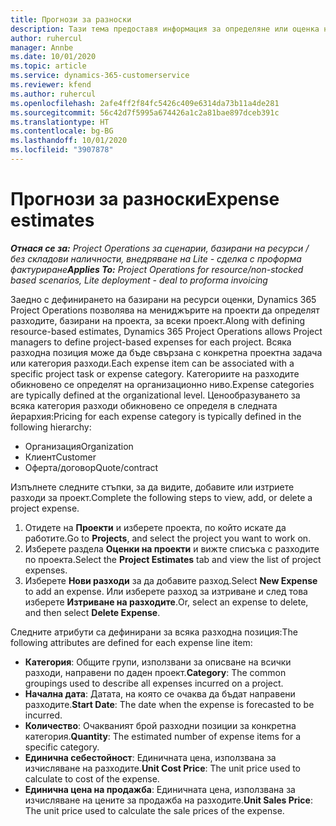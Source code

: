 ```yaml
---
title: Прогнози за разноски
description: Тази тема предоставя информация за определяне или оценка на разходи, базирани на проекти.
author: ruhercul
manager: Annbe
ms.date: 10/01/2020
ms.topic: article
ms.service: dynamics-365-customerservice
ms.reviewer: kfend
ms.author: ruhercul
ms.openlocfilehash: 2afe4ff2f84fc5426c409e6314da73b11a4de281
ms.sourcegitcommit: 56c42d7f5995a674426a1c2a81bae897dceb391c
ms.translationtype: HT
ms.contentlocale: bg-BG
ms.lasthandoff: 10/01/2020
ms.locfileid: "3907878"
---
```

# <a name="expense-estimates"></a><span data-ttu-id="cdc0b-103">Прогнози за разноски</span><span class="sxs-lookup"><span data-stu-id="cdc0b-103">Expense estimates</span></span>
<span data-ttu-id="cdc0b-104">_**Отнася се за:** Project Operations за сценарии, базирани на ресурси / без складови наличности, внедряване на Lite - сделка с проформа фактуриране_</span><span class="sxs-lookup"><span data-stu-id="cdc0b-104">_**Applies To:** Project Operations for resource/non-stocked based scenarios, Lite deployment - deal to proforma invoicing_</span></span>

<span data-ttu-id="cdc0b-105">Заедно с дефинирането на базирани на ресурси оценки, Dynamics 365 Project Operations позволява на мениджърите на проекти да определят разходите, базирани на проекта, за всеки проект.</span><span class="sxs-lookup"><span data-stu-id="cdc0b-105">Along with defining resource-based estimates, Dynamics 365 Project Operations allows Project managers to define project-based expenses for each project.</span></span> <span data-ttu-id="cdc0b-106">Всяка разходна позиция може да бъде свързана с конкретна проектна задача или категория разходи.</span><span class="sxs-lookup"><span data-stu-id="cdc0b-106">Each expense item can be associated with a specific project task or expense category.</span></span> <span data-ttu-id="cdc0b-107">Категориите на разходите обикновено се определят на организационно ниво.</span><span class="sxs-lookup"><span data-stu-id="cdc0b-107">Expense categories are typically defined at the organizational level.</span></span> <span data-ttu-id="cdc0b-108">Ценообразуването за всяка категория разходи обикновено се определя в следната йерархия:</span><span class="sxs-lookup"><span data-stu-id="cdc0b-108">Pricing for each expense category is typically defined in the following hierarchy:</span></span>

- <span data-ttu-id="cdc0b-109">Организация</span><span class="sxs-lookup"><span data-stu-id="cdc0b-109">Organization</span></span>
- <span data-ttu-id="cdc0b-110">Клиент</span><span class="sxs-lookup"><span data-stu-id="cdc0b-110">Customer</span></span>
- <span data-ttu-id="cdc0b-111">Оферта/договор</span><span class="sxs-lookup"><span data-stu-id="cdc0b-111">Quote/contract</span></span>

<span data-ttu-id="cdc0b-112">Изпълнете следните стъпки, за да видите, добавите или изтриете разходи за проект.</span><span class="sxs-lookup"><span data-stu-id="cdc0b-112">Complete the following steps to view, add, or delete a project expense.</span></span>

1. <span data-ttu-id="cdc0b-113">Отидете на **Проекти** и изберете проекта, по който искате да работите.</span><span class="sxs-lookup"><span data-stu-id="cdc0b-113">Go to **Projects**, and select the project you want to work on.</span></span>
2. <span data-ttu-id="cdc0b-114">Изберете раздела **Оценки на проекти** и вижте списъка с разходите по проекта.</span><span class="sxs-lookup"><span data-stu-id="cdc0b-114">Select the **Project Estimates** tab and view the list of project expenses.</span></span>
3. <span data-ttu-id="cdc0b-115">Изберете **Нови разходи** за да добавите разход.</span><span class="sxs-lookup"><span data-stu-id="cdc0b-115">Select **New Expense** to add an expense.</span></span> <span data-ttu-id="cdc0b-116">Или изберете разход за изтриване и след това изберете **Изтриване на разходите**.</span><span class="sxs-lookup"><span data-stu-id="cdc0b-116">Or, select an expense to delete, and then select **Delete Expense**.</span></span>

<span data-ttu-id="cdc0b-117">Следните атрибути са дефинирани за всяка разходна позиция:</span><span class="sxs-lookup"><span data-stu-id="cdc0b-117">The following attributes are defined for each expense line item:</span></span>

- <span data-ttu-id="cdc0b-118">**Категория**: Общите групи, използвани за описване на всички разходи, направени по даден проект.</span><span class="sxs-lookup"><span data-stu-id="cdc0b-118">**Category**: The common groupings used to describe all expenses incurred on a project.</span></span>
- <span data-ttu-id="cdc0b-119">**Начална дата**: Датата, на която се очаква да бъдат направени разходите.</span><span class="sxs-lookup"><span data-stu-id="cdc0b-119">**Start Date**: The date when the expense is forecasted to be incurred.</span></span>
- <span data-ttu-id="cdc0b-120">**Количество**: Очакваният брой разходни позиции за конкретна категория.</span><span class="sxs-lookup"><span data-stu-id="cdc0b-120">**Quantity**: The estimated number of expense items for a specific category.</span></span>
- <span data-ttu-id="cdc0b-121">**Единична себестойност**: Единичната цена, използвана за изчисляване на разходите.</span><span class="sxs-lookup"><span data-stu-id="cdc0b-121">**Unit Cost Price**: The unit price used to calculate to cost of the expense.</span></span>
- <span data-ttu-id="cdc0b-122">**Единична цена на продажба**: Единичната цена, използвана за изчисляване на цените за продажба на разходите.</span><span class="sxs-lookup"><span data-stu-id="cdc0b-122">**Unit Sales Price**: The unit price used to calculate the sale prices of the expense.</span></span>

